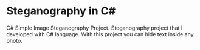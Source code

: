 # Steganography in C#
C# Simple Image Steganography Project.
Steganography project that I developed with C# language. With this project you can hide text inside any photo.
